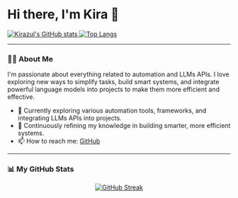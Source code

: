 <p align="center">
  <h1>Hi there, I'm Kira 👋</h1>
</p>

<p align="left"> 
  <a href="https://github.com/Kirazul">
    <img alt="Kirazul's GitHub stats" src="https://github-readme-stats.vercel.app/api?username=Kirazul&show_icons=true&theme=tokyonight&rank_icon=github" />
  </a>
  <a href="https://github.com/Kirazul">
    <img alt="Top Langs" src="https://github-readme-stats.vercel.app/api/top-langs/?username=Kirazul&layout=compact&theme=tokyonight" />
  </a>
</p>

---

### 👨‍💻 About Me
I'm passionate about everything related to automation and LLMs APIs. I love exploring new ways to simplify tasks, build smart systems, and integrate powerful language models into projects to make them more efficient and effective.

- 🔭 Currently exploring various automation tools, frameworks, and integrating LLMs APIs into projects.
- 🌱 Continuously refining my knowledge in building smarter, more efficient systems.
- 📫 How to reach me: [GitHub](https://github.com/Kirazul)

---

### 📊 My GitHub Stats
<p align="center">
  <a href="https://github.com/Kirazul">
    <img src="https://github-readme-streak-stats.herokuapp.com/?user=Kirazul&theme=tokyonight&hide_border=true" alt="GitHub Streak" />
  </a>
</p>
